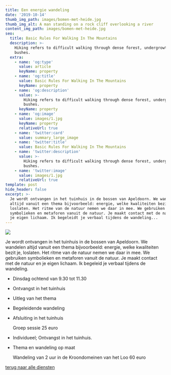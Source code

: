 ```yaml
---
title: Een energie wandeling
date: '2019-10-14'
thumb_img_path: images/bomen-met-heide.jpg
thumb_img_alt: A man standing on a rock cliff overlooking a river
content_img_path: images/bomen-met-heide.jpg
seo:
  title: Basic Rules For Walking In The Mountains
  description: >-
    Hiking refers to difficult walking through dense forest, undergrowth, or
    bushes.
  extra:
    - name: 'og:type'
      value: article
      keyName: property
    - name: 'og:title'
      value: Basic Rules For Walking In The Mountains
      keyName: property
    - name: 'og:description'
      value: >-
        Hiking refers to difficult walking through dense forest, undergrowth, or
        bushes.
      keyName: property
    - name: 'og:image'
      value: images/1.jpg
      keyName: property
      relativeUrl: true
    - name: 'twitter:card'
      value: summary_large_image
    - name: 'twitter:title'
      value: Basic Rules For Walking In The Mountains
    - name: 'twitter:description'
      value: >-
        Hiking refers to difficult walking through dense forest, undergrowth, or
        bushes.
    - name: 'twitter:image'
      value: images/1.jpg
      relativeUrl: true
template: post
hide_header: false
excerpt: >-
  Je wordt ontvangen in het tuinhuis in de bossen van Apeldoorn. We wandelen
  altijd vanuit een thema bijvoorbeeld: energie, welke kwaliteiten bezit je,
  loslaten. Het ritme van de natuur nemen we daar in mee. We gebruiken
  symbolieken en metaforen vanuit de natuur. Je maakt contact met de natuur en
  je eigen lichaam. Ik begeleidt je verbaal tijdens de wandeling...
---
```

![](/images/bomen-met-heide.jpg)

Je wordt ontvangen in het tuinhuis in de bossen van Apeldoorn. We wandelen altijd vanuit een thema bijvoorbeeld: energie, welke kwaliteiten bezit je, loslaten. Het ritme van de natuur nemen we daar in mee. We gebruiken symbolieken en metaforen vanuit de natuur. Je maakt contact met de natuur en je eigen lichaam. Ik begeleid je verbaal tijdens de wandeling.

*   Dinsdag ochtend van 9.30 tot 11.30

*   Ontvangst in het tuinhuis

*   Uitleg van het thema

*   Begeleidende wandeling

*   Afsluiting in het tuinhuis

    Groep sessie 25 euro

<!---->

*   Individueel; Ontvangst in het tuinhuis.

*   Thema en wandeling op maat

    Wandeling van 2 uur in de Kroondomeinen van het Loo 60 euro

[terug naar alle diensten](/diensten-voor-jou)